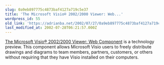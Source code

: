 ```yaml
---
slug: 0a9eb897775c4873baf4127a719c5e37
title: 'The Microsoft Visio® 2002/2000 Viewer: Web...'
wordpress_id: 55
old_link: 'https://adrianba.net/2002/07/27/0a9eb897775c4873baf4127a719c5e37/'
last_modified_at: 2002-07-28T06:21:57.000Z
---
```


[The
Microsoft Visio® 2002/2000 Viewer: Web Component](http://office.microsoft.com/downloads/2002/VWC10.aspx) is a
technology preview. This component allows Microsoft Visio users to
freely distribute drawings and diagrams to team members, partners,
customers, or others without requiring that they have Visio
installed on their computers.

